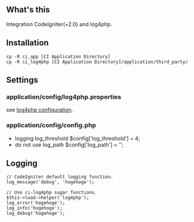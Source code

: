 ## What's this
Integration CodeIgniter(+2.0) and log4php.

## Installation
	cp -R ci_app [CI Application Directory]
	cp -R ci_log4php [CI Application Directory]/application/third_party/

## Settings
### application/config/log4php.properties
see [log4php configuration](http://logging.apache.org/log4php/docs/configuration.html).

### application/config/config.php
* logging log_threshold
	$config['log_threshold'] = 4;
* do not use log_path
	$config['log_path'] = '';

## Logging
	// CodeIgniter default logging function.
	log_message('debug', 'hogehoge');
	
	// Use ci-log4php sugar functions.
	$this->load->helper('log4php');
	log_error('hogehoge');
	log_info('hogehoge');
	log_debug('hogehoge');
